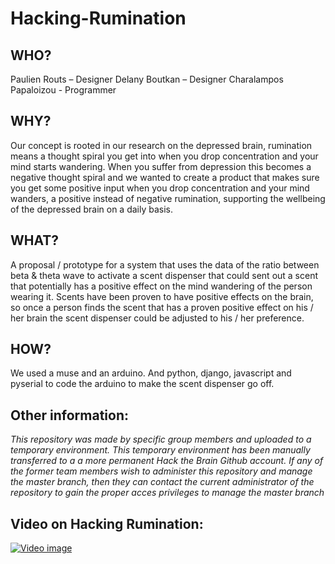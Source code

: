 # Hacking-Rumination

## WHO?
Paulien Routs – Designer 
Delany Boutkan – Designer 
Charalampos Papaloizou - Programmer

## WHY?
Our concept is rooted in our research on the depressed brain, rumination means a thought spiral you get into when you drop concentration and your mind starts wandering. When you suffer from depression this becomes a negative thought spiral and we wanted to create a product that makes sure you get some positive input when you drop concentration and your mind wanders, a positive instead of negative rumination, supporting the wellbeing of the depressed brain on a daily basis.

## WHAT?
A proposal / prototype for a system that uses the data of the ratio between beta & theta wave to activate a scent dispenser that could sent out a scent that potentially has a positive effect on the mind wandering of the person wearing it. Scents have been proven to have positive effects on the brain, so once a person finds the scent that has a proven positive effect on his / her brain the scent dispenser could be adjusted to his / her preference. 

## HOW?
We used a muse and an arduino. And python, django, javascript and pyserial to code the arduino to make the scent dispenser go off.

## Other information:
*This repository was made by specific group members and uploaded to a temporary environment. This temporary environment has been manually transferred to a a more permanent Hack the Brain Github account. If any of the former team members wish to administer this repository and manage the master branch, then they can contact the current administrator of the repository to gain the proper acces privileges to manage the master branch*

## Video on Hacking Rumination:
[![Video image](http://handledmovie.com/get/player01.gif)](https://vimeo.com/177943245)

